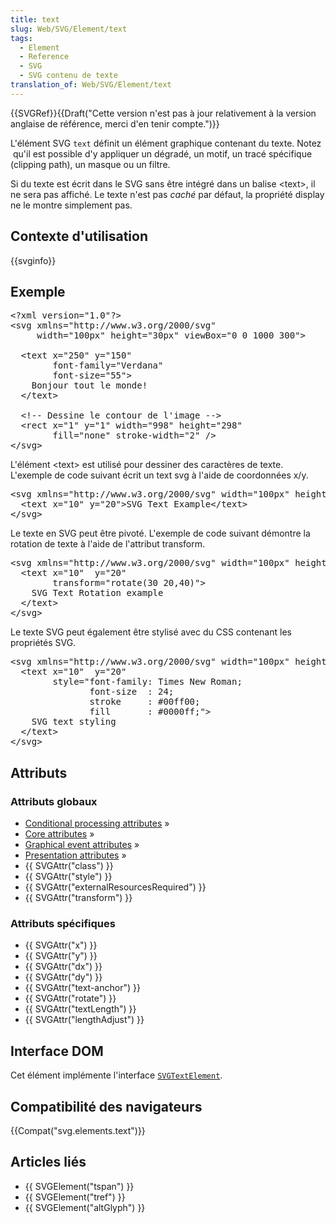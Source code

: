 ```yaml
---
title: text
slug: Web/SVG/Element/text
tags:
  - Element
  - Reference
  - SVG
  - SVG contenu de texte
translation_of: Web/SVG/Element/text
---
```

<div>{{SVGRef}}{{Draft("Cette version n'est pas à jour relativement à la version anglaise de référence, merci d'en tenir compte.")}}</div>

<p>L'élément SVG <code>text</code> définit un élément graphique contenant du texte. Notez  qu'il est possible d'y appliquer un dégradé, un motif, un tracé spécifique (clipping path), un masque ou un filtre.</p>

<p>Si du texte est écrit dans le SVG sans être intégré dans un balise &lt;text&gt;, il ne sera pas affiché. Le texte n'est pas <em>caché </em>par défaut, la propriété display ne le montre simplement pas.</p>

<h2 id="Contexte_d'utilisation">Contexte d'utilisation</h2>

<p>{{svginfo}}</p>

<h2 id="Exemple">Exemple</h2>

<pre class="brush: xml">&lt;?xml version="1.0"?&gt;
&lt;svg xmlns="http://www.w3.org/2000/svg"
     width="100px" height="30px" viewBox="0 0 1000 300"&gt;

  &lt;text x="250" y="150"
        font-family="Verdana"
        font-size="55"&gt;
    Bonjour tout le monde!
  &lt;/text&gt;

  &lt;!-- Dessine le contour de l'image --&gt;
  &lt;rect x="1" y="1" width="998" height="298"
        fill="none" stroke-width="2" /&gt;
&lt;/svg&gt;
</pre>

<p>L'élément &lt;text&gt; est utilisé pour dessiner des caractères de texte. L'exemple de code suivant écrit un text svg à l'aide de coordonnées x/y.</p>

<pre class="brush: xml">&lt;svg xmlns="http://www.w3.org/2000/svg" width="100px" height="50px"&gt;
  &lt;text x="10" y="20"&gt;SVG Text Example&lt;/text&gt;
&lt;/svg&gt;
</pre>

<p>Le texte en SVG peut être pivoté. L'exemple de code suivant démontre la rotation de texte à l'aide de l'attribut transform.</p>

<pre class="brush: xml">&lt;svg xmlns="http://www.w3.org/2000/svg" width="100px" height="50px"&gt;
  &lt;text x="10"  y="20"
        transform="rotate(30 20,40)"&gt;
    SVG Text Rotation example
  &lt;/text&gt;
&lt;/svg&gt;
</pre>

<p>Le texte SVG peut également être stylisé avec du CSS contenant les propriétés SVG.</p>

<pre class="brush: xml">&lt;svg xmlns="http://www.w3.org/2000/svg" width="100px" height="50px"&gt;
  &lt;text x="10"  y="20"
        style="font-family: Times New Roman;
               font-size  : 24;
               stroke     : #00ff00;
               fill       : #0000ff;"&gt;
    SVG text styling
  &lt;/text&gt;
&lt;/svg&gt;
</pre>

<h2 id="Attributs">Attributs</h2>

<h3 id="Attributs_globaux">Attributs globaux</h3>

<ul>
 <li><a href="/fr/SVG/Attribute#ConditionalProccessing" title="en/SVG/Attribute#ConditionalProccessing">Conditional processing attributes</a> »</li>
 <li><a href="/fr/SVG/Attribute#Core" title="en/SVG/Attribute#Core">Core attributes</a> »</li>
 <li><a href="/fr/SVG/Attribute#GraphicalEvent" title="en/SVG/Attribute#GraphicalEvent">Graphical event attributes</a> »</li>
 <li><a href="/fr/SVG/Attribute#Presentation" title="en/SVG/Attribute#Presentation">Presentation attributes</a> »</li>
 <li>{{ SVGAttr("class") }}</li>
 <li>{{ SVGAttr("style") }}</li>
 <li>{{ SVGAttr("externalResourcesRequired") }}</li>
 <li>{{ SVGAttr("transform") }}</li>
</ul>

<h3 id="Attributs_spécifiques">Attributs spécifiques</h3>

<ul>
 <li>{{ SVGAttr("x") }}</li>
 <li>{{ SVGAttr("y") }}</li>
 <li>{{ SVGAttr("dx") }}</li>
 <li>{{ SVGAttr("dy") }}</li>
 <li>{{ SVGAttr("text-anchor") }}</li>
 <li>{{ SVGAttr("rotate") }}</li>
 <li>{{ SVGAttr("textLength") }}</li>
 <li>{{ SVGAttr("lengthAdjust") }}</li>
</ul>

<h2 id="Interface_DOM">Interface DOM</h2>

<p>Cet élément implémente l'interface <code><a href="/fr/DOM/SVGTextElement" title="en/DOM/SVGTextElement">SVGTextElement</a></code>.</p>

<h2 id="Compatibilité_des_navigateurs">Compatibilité des navigateurs</h2>

<p>{{Compat("svg.elements.text")}}</p>

<h2 id="Articles_liés">Articles liés</h2>

<ul>
 <li>{{ SVGElement("tspan") }}</li>
 <li>{{ SVGElement("tref") }}</li>
 <li>{{ SVGElement("altGlyph") }}</li>
</ul>
